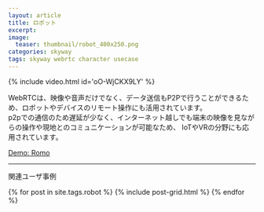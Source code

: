 ```yaml
---
layout: article
title: ロボット
excerpt: 
image:
  teaser: thumbnail/robot_400x250.png
categories: skyway
tags: skyway webrtc character usecase
---
```


{% include video.html id='oO-WjCKX9LY' %}

WebRTCは、映像や音声だけでなく、データ送信もP2Pで行うことができるため、ロボットやデバイスのリモート操作にも活用されています。  
p2pでの通信のため遅延が少なく、インターネット越しでも端末の映像を見ながらの操作や現地とのコミュニケーションが可能なため、
IoTやVRの分野にも応用されています。


<a href="https://romo.skyway.io/" target="_blank" class="btn-info">Demo: Romo</a>


<hr>

関連ユーザ事例

<div class="tiles">
{% for post in site.tags.robot %}
  {% include post-grid.html %}
{% endfor %}
</div><!-- /.tiles -->
